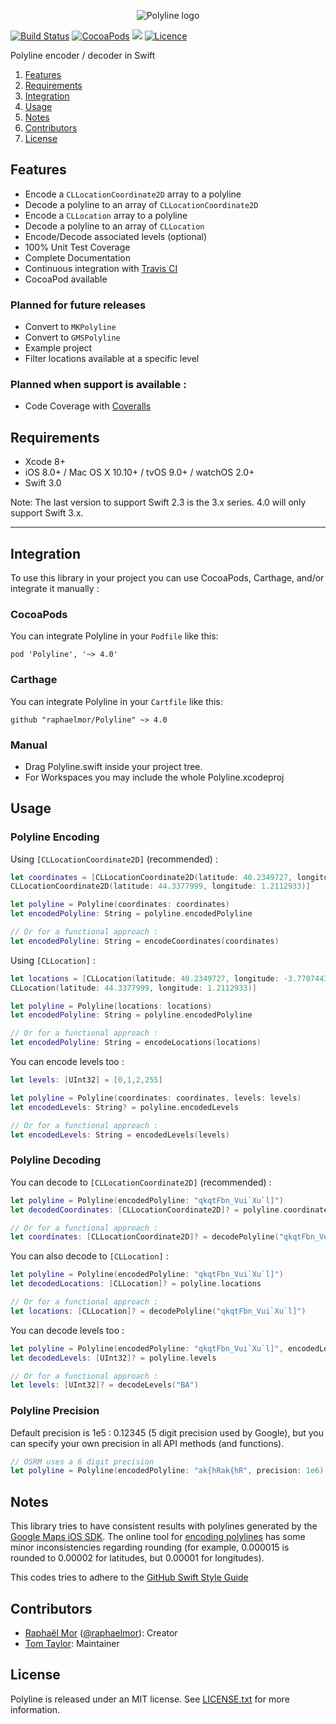 <p align="center" >
  <img src="https://raw.githubusercontent.com/raphaelmor/Polyline/assets/polyline.png" title="Polyline logo" float=left>
</p>

[![Build Status](https://travis-ci.org/raphaelmor/Polyline.svg?branch=master)](https://travis-ci.org/raphaelmor/Polyline)
[![CocoaPods](https://img.shields.io/cocoapods/v/Polyline.svg)](http://cocoadocs.org/docsets/Polyline)
![](https://img.shields.io/badge/Swift-3.0-green.svg)
[![Licence](http://img.shields.io/badge/Licence-MIT-lightgrey.svg)](https://github.com/raphaelmor/Polyline/blob/master/LICENSE.txt)

Polyline encoder / decoder in Swift

1. [Features](#features)
2. [Requirements](#requirements)
3. [Integration](#integration)
4. [Usage](#usage)
5. [Notes](#notes)
6. [Contributors](#contributors)
7. [License](#license)

## Features

- Encode a `CLLocationCoordinate2D` array to a polyline
- Decode a polyline to an array of `CLLocationCoordinate2D`
- Encode a `CLLocation` array to a polyline
- Decode a polyline to an array of `CLLocation`
- Encode/Decode associated levels (optional)
- 100% Unit Test Coverage
- Complete Documentation
- Continuous integration with [Travis CI](http://travis-ci.org)
- CocoaPod available

### Planned for future releases

- Convert to `MKPolyline`
- Convert to `GMSPolyline`
- Example project
- Filter locations available at a specific level

### Planned when support is available :

- Code Coverage with [Coveralls](https://coveralls.io)

## Requirements

- Xcode 8+
- iOS 8.0+ / Mac OS X 10.10+ / tvOS 9.0+ / watchOS 2.0+
- Swift 3.0

Note: The last version to support Swift 2.3 is the 3.x series. 4.0 will only support Swift 3.x.

---


## Integration
To use this library in your project you can use CocoaPods, Carthage, and/or integrate it manually :

### CocoaPods
You can integrate Polyline in your `Podfile` like this:

```
pod 'Polyline', '~> 4.0'
```

### Carthage
You can integrate Polyline in your `Cartfile` like this:

```
github "raphaelmor/Polyline" ~> 4.0
```

### Manual

- Drag Polyline.swift inside your project tree.
- For Workspaces you may include the whole Polyline.xcodeproj

## Usage

### Polyline Encoding

Using `[CLLocationCoordinate2D]` (recommended) :

```swift
let coordinates = [CLLocationCoordinate2D(latitude: 40.2349727, longitude: -3.7707443),
CLLocationCoordinate2D(latitude: 44.3377999, longitude: 1.2112933)]

let polyline = Polyline(coordinates: coordinates)
let encodedPolyline: String = polyline.encodedPolyline

// Or for a functional approach :
let encodedPolyline: String = encodeCoordinates(coordinates)
```

Using `[CLLocation]` :

```swift
let locations = [CLLocation(latitude: 40.2349727, longitude: -3.7707443),
CLLocation(latitude: 44.3377999, longitude: 1.2112933)]

let polyline = Polyline(locations: locations)
let encodedPolyline: String = polyline.encodedPolyline

// Or for a functional approach :
let encodedPolyline: String = encodeLocations(locations)
```

You can encode levels too :

```swift
let levels: [UInt32] = [0,1,2,255]

let polyline = Polyline(coordinates: coordinates, levels: levels)
let encodedLevels: String? = polyline.encodedLevels

// Or for a functional approach :
let encodedLevels: String = encodedLevels(levels)
```


### Polyline Decoding

You can decode to `[CLLocationCoordinate2D]` (recommended) :

```swift
let polyline = Polyline(encodedPolyline: "qkqtFbn_Vui`Xu`l]")
let decodedCoordinates: [CLLocationCoordinate2D]? = polyline.coordinates

// Or for a functional approach :
let coordinates: [CLLocationCoordinate2D]? = decodePolyline("qkqtFbn_Vui`Xu`l]")
```

You can also decode to `[CLLocation]` :

```swift
let polyline = Polyline(encodedPolyline: "qkqtFbn_Vui`Xu`l]")
let decodedLocations: [CLLocation]? = polyline.locations

// Or for a functional approach :
let locations: [CLLocation]? = decodePolyline("qkqtFbn_Vui`Xu`l]")
```

You can decode levels too :

```swift
let polyline = Polyline(encodedPolyline: "qkqtFbn_Vui`Xu`l]", encodedLevels: "BA")
let decodedLevels: [UInt32]? = polyline.levels

// Or for a functional approach :
let levels: [UInt32]? = decodeLevels("BA")
```

### Polyline Precision

Default precision is 1e5 : 0.12345 (5 digit precision used by Google), but you can specify your own precision in all API methods (and functions).

```swift
// OSRM uses a 6 digit precision
let polyline = Polyline(encodedPolyline: "ak{hRak{hR", precision: 1e6)
```



## Notes
This library tries to have consistent results with polylines generated by the [Google Maps iOS SDK](https://developers.google.com/maps/documentation/ios/).
The online tool for [encoding polylines](https://developers.google.com/maps/documentation/utilities/polylineutility) has some minor inconsistencies regarding rounding (for example, 0.000015 is rounded to 0.00002 for latitudes, but 0.00001 for longitudes).

This codes tries to adhere to the [GitHub Swift Style Guide](https://github.com/github/swift-style-guide)

## Contributors

- [Raphaël Mor](http://github.com/raphaelmor) ([@raphaelmor](https://twitter.com/raphaelmor)): Creator
- [Tom Taylor](https://tomtaylor.co.uk): Maintainer

## License
Polyline is released under an MIT license. See [LICENSE.txt](https://github.com/raphaelmor/Polyline/blob/master/LICENSE.txt) for more information.
